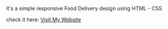 it's a simple responsive Food Delivery design using HTML - CSS

check it here: [Visit My Website](https://ahmadfa-lb.github.io/Food-Delivery-Website-Design/)
